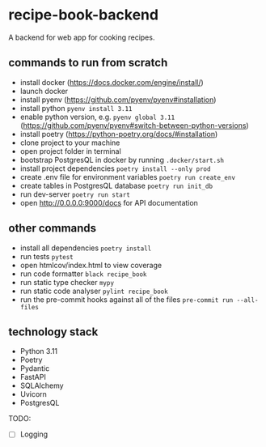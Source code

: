 # recipe-book-backend

A backend for web app for cooking recipes.

## commands to run from scratch
+ install docker (https://docs.docker.com/engine/install/)
+ launch docker
+ install pyenv (https://github.com/pyenv/pyenv#installation)
+ install python `pyenv install 3.11`
+ enable python version, e.g. `pyenv global 3.11` (https://github.com/pyenv/pyenv#switch-between-python-versions)
+ install poetry (https://python-poetry.org/docs/#installation)
+ clone project to your machine
+ open project folder in terminal
+ bootstrap PostgresQL in docker by running `.docker/start.sh`
+ install project dependencies `poetry install --only prod`
+ create .env file for environment variables `poetry run create_env`
+ create tables in PostgresQL database `poetry run init_db`
+ run dev-server `poetry run start`
+ open http://0.0.0.0:9000/docs for API documentation

## other commands
+ install all dependencies `poetry install`
+ run tests `pytest`
+ open htmlcov/index.html to view coverage
+ run code formatter `black recipe_book`
+ run static type checker `mypy`
+ run static code analyser `pylint recipe_book`
+ run the pre-commit hooks against all of the files `pre-commit run --all-files`

## technology stack
+ Python 3.11
+ Poetry
+ Pydantic
+ FastAPI
+ SQLAlchemy
+ Uvicorn
+ PostgresQL

TODO:
+ [ ] Logging
